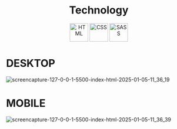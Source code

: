 

<h1 align="center">Technology</h1>
<div align="center">
  <img src="https://cdn.jsdelivr.net/gh/devicons/devicon/icons/html5/html5-original.svg" alt="HTML" width="50" height="50"/>
  <img src="https://cdn.jsdelivr.net/gh/devicons/devicon/icons/css3/css3-original.svg" alt="CSS" width="50" height="50"/>
  <img src="https://cdn.jsdelivr.net/gh/devicons/devicon/icons/sass/sass-original.svg" alt="SASS" width="50" height="50"/>
</div>





# DESKTOP

![screencapture-127-0-0-1-5500-index-html-2025-01-05-11_36_19](https://github.com/user-attachments/assets/976004a7-3796-47ad-9fbc-9f3e0d90b898)


# MOBILE



![screencapture-127-0-0-1-5500-index-html-2025-01-05-11_36_39](https://github.com/user-attachments/assets/8c927c77-d203-4f16-9b4d-6cc57b504fc4)




